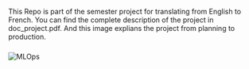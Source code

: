 This Repo is part of the semester project for translating from English to French.
You can find the complete description of the project in doc_project.pdf.
And this image explians the project from planning to production.


###

<img src="https://raw.githubusercontent.com/Ammarmoulla/machine_translate/mlops.png" alt="MLOps" />

###
